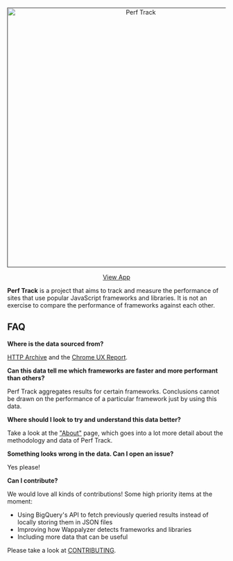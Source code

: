 <p align="center">
  <a href="">
    <img alt="Perf Track" title="Perf Track" src="https://i.imgur.com/Yl8UEWJ.png" width="600">
  </a>
</p>

<p align="center">
  <a href="">View App</a>
</p>

**Perf Track** is a project that aims to track and measure the performance of sites that use popular JavaScript frameworks and libraries. It is not an exercise to compare the performance of frameworks against each other.

## FAQ

**Where is the data sourced from?**

[HTTP Archive](https://httparchive.org/) and the [Chrome UX Report](https://developers.google.com/web/tools/chrome-user-experience-report).

**Can this data tell me which frameworks are faster and more performant than others?**

Perf Track aggregates results for certain frameworks. Conclusions cannot be drawn on the performance of a particular framework just by using this data.

**Where should I look to try and understand this data better?**

Take a look at the ["About"](https://perf-track.web.app/about) page, which goes into a lot more detail about the methodology and data of Perf Track.

**Something looks wrong in the data. Can I open an issue?**

Yes please!

**Can I contribute?**

We would love all kinds of contributions! Some high priority items at the moment:

* Using BigQuery's API to fetch previously queried results instead of locally storing them in JSON files
* Improving how Wappalyzer detects frameworks and libraries
* Including more data that can be useful

Please take a look at [CONTRIBUTING](./CONTRIBUTING.md).
